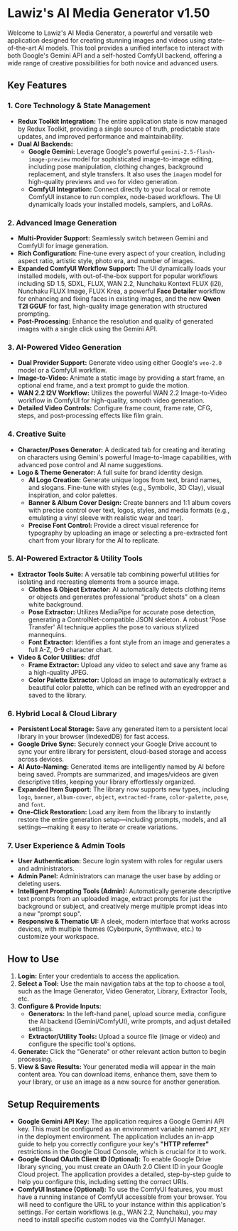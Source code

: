 # Lawiz's AI Media Generator v1.50

Welcome to Lawiz's AI Media Generator, a powerful and versatile web application designed for creating stunning images and videos using state-of-the-art AI models. This tool provides a unified interface to interact with both Google's Gemini API and a self-hosted ComfyUI backend, offering a wide range of creative possibilities for both novice and advanced users.

## Key Features

### 1. Core Technology & State Management
- **Redux Toolkit Integration:** The entire application state is now managed by Redux Toolkit, providing a single source of truth, predictable state updates, and improved performance and maintainability.
- **Dual AI Backends:**
  - **Google Gemini:** Leverage Google's powerful `gemini-2.5-flash-image-preview` model for sophisticated image-to-image editing, including pose manipulation, clothing changes, background replacement, and style transfers. It also uses the `imagen` model for high-quality previews and `veo` for video generation.
  - **ComfyUI Integration:** Connect directly to your local or remote ComfyUI instance to run complex, node-based workflows. The UI dynamically loads your installed models, samplers, and LoRAs.

### 2. Advanced Image Generation
- **Multi-Provider Support:** Seamlessly switch between Gemini and ComfyUI for image generation.
- **Rich Configuration:** Fine-tune every aspect of your creation, including aspect ratio, artistic style, photo era, and number of images.
- **Expanded ComfyUI Workflow Support:** The UI dynamically loads your installed models, with out-of-the-box support for popular workflows including SD 1.5, SDXL, FLUX, WAN 2.2, Nunchaku Kontext FLUX (i2i), Nunchaku FLUX Image, FLUX Krea, a powerful **Face Detailer** workflow for enhancing and fixing faces in existing images, and the new **Qwen T2I GGUF** for fast, high-quality image generation with structured prompting.
- **Post-Processing:** Enhance the resolution and quality of generated images with a single click using the Gemini API.

### 3. AI-Powered Video Generation
- **Dual Provider Support:** Generate video using either Google's `veo-2.0` model or a ComfyUI workflow.
- **Image-to-Video:** Animate a static image by providing a start frame, an optional end frame, and a text prompt to guide the motion.
- **WAN 2.2 I2V Workflow:** Utilizes the powerful WAN 2.2 Image-to-Video workflow in ComfyUI for high-quality, smooth video generation.
- **Detailed Video Controls:** Configure frame count, frame rate, CFG, steps, and post-processing effects like film grain.

### 4. Creative Suite
- **Character/Poses Generator:** A dedicated tab for creating and iterating on characters using Gemini's powerful Image-to-Image capabilities, with advanced pose control and AI name suggestions.
- **Logo & Theme Generator:** A full suite for brand identity design.
  - **AI Logo Creation:** Generate unique logos from text, brand names, and slogans. Fine-tune with styles (e.g., Symbolic, 3D Clay), visual inspiration, and color palettes.
  - **Banner & Album Cover Design:** Create banners and 1:1 album covers with precise control over text, logos, styles, and media formats (e.g., emulating a vinyl sleeve with realistic wear and tear).
  - **Precise Font Control:** Provide a direct visual reference for typography by uploading an image or selecting a pre-extracted font chart from your library for the AI to replicate.

### 5. AI-Powered Extractor & Utility Tools
- **Extractor Tools Suite:** A versatile tab combining powerful utilities for isolating and recreating elements from a source image.
  - **Clothes & Object Extractor:** AI automatically detects clothing items or objects and generates professional "product shots" on a clean white background.
  - **Pose Extractor:** Utilizes MediaPipe for accurate pose detection, generating a ControlNet-compatible JSON skeleton. A robust 'Pose Transfer' AI technique applies the pose to various stylized mannequins.
  - **Font Extractor:** Identifies a font style from an image and generates a full A-Z, 0-9 character chart.
- **Video & Color Utilities:** dfdf
  - **Frame Extractor:** Upload any video to select and save any frame as a high-quality JPEG.
  - **Color Palette Extractor:** Upload an image to automatically extract a beautiful color palette, which can be refined with an eyedropper and saved to the library.

### 6. Hybrid Local & Cloud Library
- **Persistent Local Storage:** Save any generated item to a persistent local library in your browser (IndexedDB) for fast access.
- **Google Drive Sync:** Securely connect your Google Drive account to sync your entire library for persistent, cloud-based storage and access across devices.
- **AI Auto-Naming:** Generated items are intelligently named by AI before being saved. Prompts are summarized, and images/videos are given descriptive titles, keeping your library effortlessly organized.
- **Expanded Item Support:** The library now supports new types, including `logo`, `banner`, `album-cover`, `object`, `extracted-frame`, `color-palette`, `pose`, and `font`.
- **One-Click Restoration:** Load any item from the library to instantly restore the entire generation setup—including prompts, models, and all settings—making it easy to iterate or create variations.

### 7. User Experience & Admin Tools



- **User Authentication:** Secure login system with roles for regular users and administrators.
- **Admin Panel:** Administrators can manage the user base by adding or deleting users.
- **Intelligent Prompting Tools (Admin):** Automatically generate descriptive text prompts from an uploaded image, extract prompts for just the background or subject, and creatively merge multiple prompt ideas into a new "prompt soup".
- **Responsive & Thematic UI:** A sleek, modern interface that works across devices, with multiple themes (Cyberpunk, Synthwave, etc.) to customize your workspace.

## How to Use

1.  **Login:** Enter your credentials to access the application.
2.  **Select a Tool:** Use the main navigation tabs at the top to choose a tool, such as the Image Generator, Video Generator, Library, Extractor Tools, etc.
3.  **Configure & Provide Inputs:**
    -   **Generators:** In the left-hand panel, upload source media, configure the AI backend (Gemini/ComfyUI), write prompts, and adjust detailed settings.
    -   **Extractor/Utility Tools:** Upload a source file (image or video) and configure the specific tool's options.
4.  **Generate:** Click the "Generate" or other relevant action button to begin processing.
5.  **View & Save Results:** Your generated media will appear in the main content area. You can download items, enhance them, save them to your library, or use an image as a new source for another generation.

## Setup Requirements

-   **Google Gemini API Key:** The application requires a Google Gemini API key. This must be configured as an environment variable named `API_KEY` in the deployment environment. The application includes an in-app guide to help you correctly configure your key's **"HTTP referrer"** restrictions in the Google Cloud Console, which is crucial for it to work.
-   **Google Cloud OAuth Client ID (Optional):** To enable Google Drive library syncing, you must create an OAuth 2.0 Client ID in your Google Cloud project. The application provides a detailed, step-by-step guide to help you configure this, including setting the correct URIs.
-   **ComfyUI Instance (Optional):** To use the ComfyUI features, you must have a running instance of ComfyUI accessible from your browser. You will need to configure the URL to your instance within this application's settings. For certain workflows (e.g., WAN 2.2, Nunchaku), you may need to install specific custom nodes via the ComfyUI Manager.